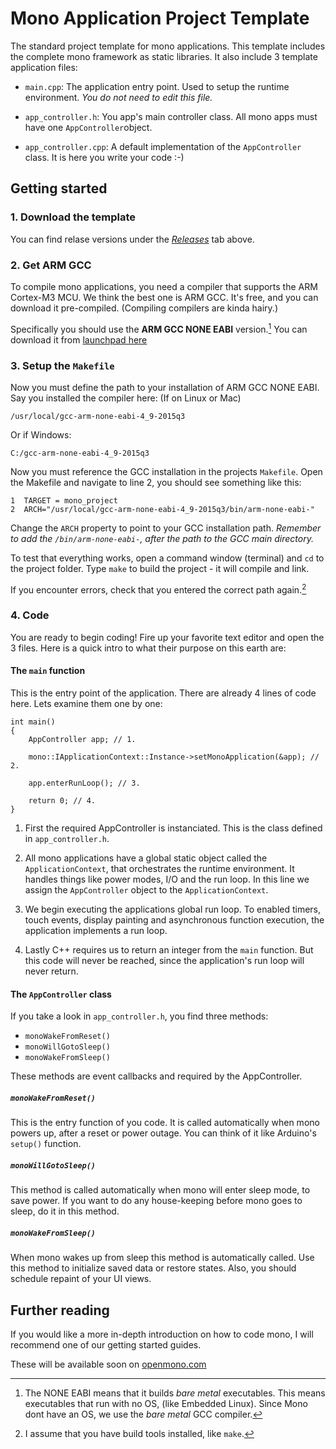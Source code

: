 # Mono Application Project Template

The standard project template for mono applications. This template includes the complete mono framework as static libraries. It also include 3 template application files:

 * `main.cpp`: The application entry point. Used to setup the runtime environment. *You do not need to edit this file.*
 
 * `app_controller.h`: You app's main controller class. All mono apps must have one `AppController`object.
 
 * `app_controller.cpp`: A default implementation of the `AppController` class. It is here you write your code :-)

## Getting started

### 1. Download the template
You can find relase versions under the *[Releases](releases)* tab above.

### 2. Get ARM GCC
To compile mono applications, you need a compiler that supports the ARM Cortex-M3 MCU. We think the best one is ARM GCC. It's free, and you can download it pre-compiled. (Compiling compilers are kinda hairy.)

Specifically you should use the **ARM GCC NONE EABI** version.[^1] You can download it from [launchpad here](https://launchpad.net/gcc-arm-embedded)

### 3. Setup the `Makefile`
Now you must define the path to your installation of ARM GCC NONE EABI. Say you installed the compiler here: (If on Linux or Mac)

```
/usr/local/gcc-arm-none-eabi-4_9-2015q3
```

Or if Windows:

```
C:/gcc-arm-none-eabi-4_9-2015q3
```

Now you must reference the GCC installation in the projects `Makefile`. Open the Makefile and navigate to line 2, you should see something like this:

```
1  TARGET = mono_project
2  ARCH="/usr/local/gcc-arm-none-eabi-4_9-2015q3/bin/arm-none-eabi-"
```

Change the `ARCH` property to point to your GCC installation path. *Remember to add the `/bin/arm-none-eabi-`, after the path to the GCC main directory.*

To test that everything works, open a command window (terminal) and `cd` to the project folder. Type `make` to build the project - it will compile and link.

If you encounter errors, check that you entered the correct path again.[^2]

### 4. Code

You are ready to begin coding! Fire up your favorite text editor and open the 3 files. Here is a quick intro to what their purpose on this earth are:

#### The `main` function

This is the entry point of the application. There are already 4 lines of code here. Lets examine them one by one:

```
int main()
{
    AppController app; // 1.
    
    mono::IApplicationContext::Instance->setMonoApplication(&app); // 2.
    
    app.enterRunLoop(); // 3.
	
	return 0; // 4.
}
```

1. First the required AppController is instanciated. This is the class defined in `app_controller.h`.

2. All mono applications have a global static object called the `ApplicationContext`, that orchestrates the runtime environment. It handles things like power modes, I/O and the run loop. In this line we assign the `AppController` object to the `ApplicationContext`.

3. We begin executing the applications global run loop. To enabled timers, touch events, display painting and asynchronous function execution, the application implements a run loop.

4. Lastly C++ requires us to return an integer from the `main` function. But this code will never be reached, since the application's run loop will never return.

#### The `AppController` class

If you take a look in `app_controller.h`, you find three methods:

* `monoWakeFromReset()`
* `monoWillGotoSleep()`
* `monoWakeFromSleep()`

These methods are event callbacks and required by the AppController.

##### `monoWakeFromReset()`

This is the entry function of you code. It is called automatically when mono powers up, after a reset or power outage. You can think of it like Arduino's `setup()` function.

##### `monoWillGotoSleep()`

This method is called automatically when mono will enter sleep mode, to save power. If  you want to do any house-keeping before mono goes to sleep, do it in this method.

##### `monoWakeFromSleep()`

When mono wakes up from sleep this method is automatically called. Use this method to initialize saved data or restore states. Also, you should schedule repaint of your UI views.

## Further reading

If you would like a more in-depth introduction on how to code mono, I will recommend one of our getting started guides.

These will be available soon on [openmono.com](http://openmono.com/)

[^1]: The NONE EABI means that it builds *bare metal* executables. This means executables that run with no OS, (like Embedded Linux). Since Mono dont have an OS, we use the *bare metal* GCC compiler.

[^2]: I assume that you have build tools installed, like `make`.